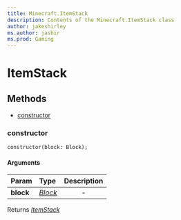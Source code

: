 ```yaml
---
title: Minecraft.ItemStack
description: Contents of the Minecraft.ItemStack class
author: jakeshirley
ms.author: jashir
ms.prod: Gaming
---
```

# ItemStack


## Methods
- [constructor](#constructor)
  
### **constructor**
`
constructor(block: Block);
`

#### Arguments
| Param | Type | Description |
| :--- | :--- | :---: |
| **block** | [*Block*]("Block.md") | - |

Returns [*ItemStack*]("ItemStack.md")

